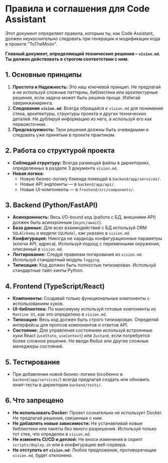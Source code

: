 # Правила и соглашения для Code Assistant

Этот документ определяет правила, которым ты, как Code Assistant, должен неукоснительно следовать при генерации и модификации кода в проекте "ToTheMoon".

**Главный документ, определяющий технические решения – `vision.md`. Ты должен действовать в строгом соответствии с ним.**

## 1. Основные принципы

1.  **Простота и Надежность:** Это наш ключевой принцип. Не предлагай и не используй сложные паттерны, библиотеки или архитектурные решения, если задача может быть решена проще. Избегай оверинжиниринга.
2.  **Следование `vision.md`:** Всегда обращайся к `vision.md` для понимания стека, архитектуры, структуры проекта и других технических деталей. Не дублируй информацию из него, а используй его как первоисточник.
3.  **Предсказуемость:** Твои решения должны быть очевидными и следовать уже принятым в проекте практикам.

## 2. Работа со структурой проекта

- **Соблюдай структуру:** Всегда размещай файлы в директориях, определенных в разделе 3 документа `vision.md`.
- **Новая логика:**
  - Новую бизнес-логику бэкенда помещай в `backend/app/services/`.
  - Новые API эндпоинты — в `backend/app/api/`.
  - Новые UI-компоненты — в `frontend/src/components/`.

## 3. Backend (Python/FastAPI)

- **Асинхронность:** Весь I/O-bound код (работа с БД, внешними API) должен быть асинхронным (`async/await`).
- **База данных:** Для всех взаимодействий с БД используй ORM `SQLAlchemy` и модели `SQLModel`, как указано в `vision.md`.
- **Конфигурация:** Никогда не хардкодь конфигурационные параметры (ключи API, адреса). Используй подход с переменными окружения, описанный в `vision.md`.
- **Логгирование:** Следуй правилам логирования из `vision.md`. Используй стандартный модуль `logging`.
- **Типизация:** Код должен быть полностью типизирован. Используй стандартные тайп-хинты Python.

## 4. Frontend (TypeScript/React)

- **Компоненты:** Создавай только функциональные компоненты с использованием хуков.
- **UI-библиотека:** По максимуму используй готовые компоненты из `Mantine UI`, как это определено в `vision.md`.
- **Типизация:** Весь код должен быть строго типизирован. Определяй интерфейсы для пропсов компонентов и ответов API.
- **Состояние:** Для управления состоянием используй встроенные хуки React (`useState`, `useContext`) или `Zustand`, если потребуется более сложное решение. Не вводи Redux или другие сложные менеджеры состояний.

## 5. Тестирование

- При добавлении новой бизнес-логики (особенно в `backend/app/services/`) всегда предлагай создать или обновить юнит-тесты в директории `backend/tests/`.

## 6. Что запрещено

- **Не использовать Docker:** Проект сознательно не использует Docker. Не предлагай решения, связанные с ним.
- **Не добавлять новые зависимости:** Не устанавливай новые библиотеки или пакеты без явного разрешения. Используй только тот стек, что определен в `vision.md`.
- **Не изменять CI/CD и деплой:** Не вноси изменения в скрипт `scripts/deploy.sh` или в конфигурацию веб-сервера.
- **Не отступать от `vision.md`:** Любое предложение, противоречащее `vision.md`, будет отклонено.
